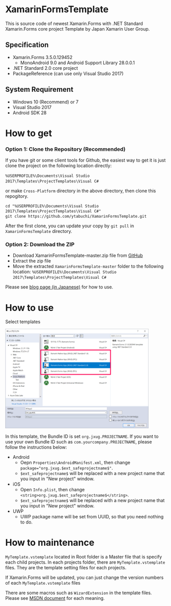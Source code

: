 # XamarinFormsTemplate

This is source code of newest Xamarin.Forms with .NET Standard Xamarin.Forms core project Template by Japan Xamarin User Group.

## Specification

- Xamarin.Forms 3.5.0.129452
    - MonoAndroid 9.0 and Android Support Library 28.0.0.1
- .NET Standard 2.0 core project
- PackageReference (can use only Visual Studio 2017)

## System Requirement

- Windows 10 (Recommend) or 7
- Visual Studio 2017
- Android SDK 28

# How to get

### Option 1: Clone the Repository (Recommended)

If you have git or some client tools for Github, the easiest way to get it is just clone the project on the following location directly:

`%USERPROFILE%\Documents\Visual Studio 2017\Templates\ProjectTemplates\Visual C#`

or make `Cross-Platform` directory in the above directory, then clone this repogitory.

```
cd "%USERPROFILE%\Documents\Visual Studio 2017\Templates\ProjectTemplates\Visual C#"
git clone https://github.com/ytabuchi/XamarinFormsTemplate.git
```

After the first clone, you can update your copy by `git pull` in `XamarinFormsTemplate` directory.

### Option 2: Download the ZIP

- Download XamarinFormsTemplate-master.zip file from [GitHub](https://github.com/ytabuchi/XamarinFormsTemplate/archive/master.zip)
- Extract the zip file
- Move the extracted `XamarinFormsTemplate-master` folder to the following location:
`%USERPROFILE%\Documents\Visual Studio 2017\Templates\ProjectTemplates\Visual C#`

Please see [blog page (in Japanese)](http://ytabuchi.hatenablog.com/entry/vs-xf-template) for how to use.

# How to use

Select templates

<img src="./NewProject.png" width="450" />

In this template, the Bundle ID is set `org.jxug.PROJECTNAME`. If you want to use your own Bundle ID such as `com.yourcompany.PROJECTNAME`, please follow the instructions below:

- Android
    - Oepn `Properties\AndroidManifest.xml`, then change `package="org.jxug.$ext_safeprojectname$"`.
    - `$ext_safeprojectname$` will be replaced with a new project name that you input in "New project" window.
- iOS
    - Open `Info.plist`, then change `<string>org.jxug.$ext_safeprojectname$</string>`.
    - `$ext_safeprojectname$` will be replaced with a new project name that you input in "New project" window.
- UWP
    - UWP package name will be set from UUID, so that you need nothing to do.

# How to maintenance

`MyTemplate.vstemplate` located in Root folder is a Master file that is specify each child projects.
In each projects folder, there are `MyTemplate.vstemplate` files. They are the template setting files for each projects.

If Xamarin.Forms will be updated, you can just change the version numbers of each `MyTemplate.vstemplate` files

There are some macros such as `WizardExtension` in the template files. Please see [MSDN document](https://docs.microsoft.com/en-us/visualstudio/extensibility/visual-studio-template-schema-reference) for each meaning.
